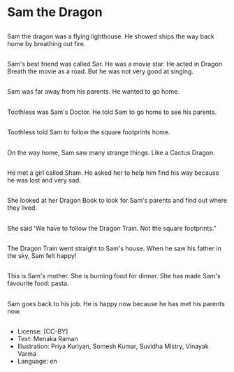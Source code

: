 # Sam the Dragon

##
Sam the dragon was a flying lighthouse. He showed ships the way back home by breathing out fire.

##
Sam's best friend was called Sar. He was a movie star. He acted in Dragon Breath the movie as a road. But he was not very good at singing.

##
Sam was far away from his parents. He wanted to go home.

##
Toothless was Sam's Doctor. He told Sam to go home to see his parents.

##
Toothless told Sam to follow the square footprints home.

##
On the way home, Sam saw many strange things. Like a Cactus Dragon.

##
He met a girl called Sham. He asked her to help him find his way because he was lost and very sad.

##
She looked at her Dragon Book to look for Sam's parents and find out where they lived.

##
She said 'We have to follow the Dragon Train. Not the square footprints."

##
The Dragon Train went straight to Sam's house. When he saw his father in the sky, Sam felt happy!

##
This is Sam's mother. She is burning food for dinner. She has made Sam's favourite food: pasta.

##
Sam goes back to his job. He is happy now because he has met his parents now.

##
* License: [CC-BY]
* Text: Menaka Raman
* Illustration: Priya Kuriyan, Somesh Kumar, Suvidha Mistry, Vinayak Varma
* Language: en
